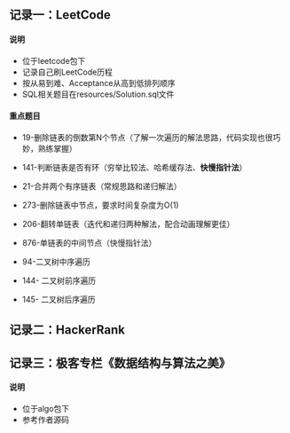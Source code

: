 ## 记录一：LeetCode
#### 说明
- 位于leetcode包下
- 记录自己刷LeetCode历程
- 按从易到难、Acceptance从高到低排列顺序
- SQL相关题目在resources/Solution.sql文件

#### 重点题目
- 19-删除链表的倒数第N个节点（了解一次遍历的解法思路，代码实现也很巧妙，熟练掌握）
- 141-判断链表是否有环（穷举比较法、哈希缓存法、**快慢指针法**）
- 21-合并两个有序链表（常规思路和递归解法）
- 273-删除链表中节点，要求时间复杂度为O(1)
- 206-翻转单链表（迭代和递归两种解法，配合动画理解更佳）
- 876-单链表的中间节点（快慢指针法）

- 94-二叉树中序遍历
- 144- 二叉树前序遍历
- 145- 二叉树后序遍历



## 记录二：HackerRank

## 记录三：极客专栏《数据结构与算法之美》
#### 说明
- 位于algo包下
- 参考作者源码